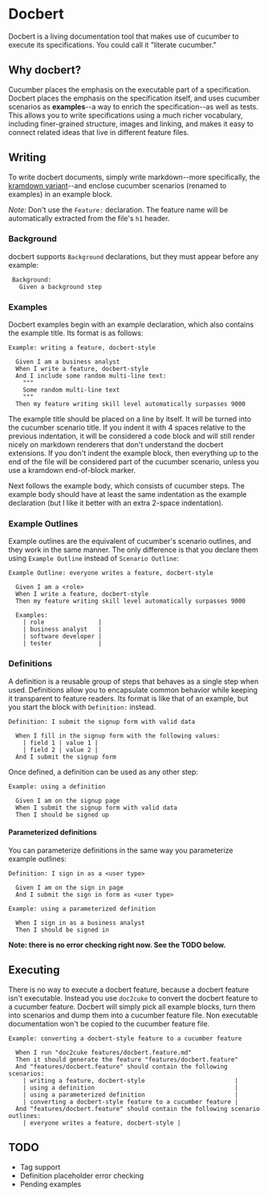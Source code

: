 # Docbert

Docbert is a living documentation tool that makes use of cucumber to execute its
specifications. You could call it "literate cucumber."

## Why docbert?

Cucumber places the emphasis on the executable part of a specification. Docbert
places the emphasis on the specification itself, and uses cucumber
scenarios as **examples**--a way to enrich the specification--as well as
tests. This allows you to write specifications using a much richer vocabulary,
including finer-grained structure, images and linking, and makes it easy to
connect related ideas that live in different feature files.

## Writing

To write docbert documents, simply write markdown--more specifically, the
[kramdown variant](http://kramdown.rubyforge.org/syntax.html)--and enclose
cucumber scenarios (renamed to examples) in an example block.

*Note:* Don't use the `Feature:` declaration. The feature name will be
automatically extracted from the file's `h1` header.

### Background

docbert supports `Background` declarations, but they must appear before any
example:

     Background:
       Given a background step

### Examples

Docbert examples begin with an example declaration, which also contains the
example title. Its format is as follows:

    Example: writing a feature, docbert-style

      Given I am a business analyst
      When I write a feature, docbert-style
      And I include some random multi-line text:
        """
        Some random multi-line text
        """
      Then my feature writing skill level automatically surpasses 9000

The example title should be placed on a line by itself. It will be turned into
the cucumber scenario title. If you indent it with 4 spaces relative to the
previous indentation, it will be considered a code block and will still render
nicely on markdown renderers that don't understand the docbert extensions. If
you don't indent the example block, then everything up to the end of the file will be
considered part of the cucumber scenario, unless you use a kramdown end-of-block
marker.

Next follows the example body, which consists of cucumber steps. The example
body should have at least the same indentation as the example declaration (but I
like it better with an extra 2-space indentation).

### Example Outlines

Example outlines are the equivalent of cucumber's scenario outlines, and they
work in the same manner. The only difference is that you declare them using
`Example Outline` instead of `Scenario Outline`:

    Example Outline: everyone writes a feature, docbert-style

      Given I am a <role>
      When I write a feature, docbert-style
      Then my feature writing skill level automatically surpasses 9000

      Examples:
        | role               |
        | business analyst   |
        | software developer |
        | tester             |

### Definitions

A definition is a reusable group of steps that behaves as a single step when
used. Definitions allow you to encapsulate common behavior while keeping it
transparent to feature readers. Its format is like that of an example, but you
start the block with `Definition:` instead.

    Definition: I submit the signup form with valid data

      When I fill in the signup form with the following values:
        | field 1 | value 1 |
        | field 2 | value 2 |
      And I submit the signup form

Once defined, a definition can be used as any other step:

    Example: using a definition

      Given I am on the signup page
      When I submit the signup form with valid data
      Then I should be signed up

#### Parameterized definitions

You can parameterize definitions in the same way you parameterize example
outlines:

    Definition: I sign in as a <user type>

      Given I am on the sign in page
      And I submit the sign in form as <user type>

    Example: using a parameterized definition

      When I sign in as a business analyst
      Then I should be signed in

**Note: there is no error checking right now. See the TODO below.**

## Executing

There is no way to execute a docbert feature, because a docbert feature isn't
executable. Instead you use `doc2cuke` to convert the docbert feature to a
cucumber feature. Docbert will simply pick all example blocks, turn them into
scenarios and dump them into a cucumber feature file. Non executable
documentation won't be copied to the cucumber feature file.

    Example: converting a docbert-style feature to a cucumber feature

      When I run "doc2cuke features/docbert.feature.md"
      Then it should generate the feature "features/docbert.feature"
      And "features/docbert.feature" should contain the following scenarios:
        | writing a feature, docbert-style                         |
        | using a definition                                       |
        | using a parameterized definition                         |
        | converting a docbert-style feature to a cucumber feature |
      And "features/docbert.feature" should contain the following scenario outlines:
        | everyone writes a feature, docbert-style |

## TODO

  * Tag support
  * Definition placeholder error checking
  * Pending examples
